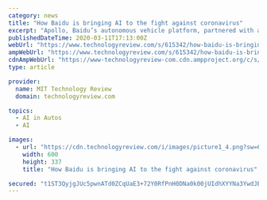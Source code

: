 ```yaml
---
category: news
title: "How Baidu is bringing AI to the fight against coronavirus"
excerpt: "Apollo, Baidu’s autonomous vehicle platform, partnered with a local self-driving startup called Neolix to deliver supplies and food to the Beijing Haidian Hospital. With daily deliveries, this initiative is helping feed over 100 frontline staff members as they work to treat their growing patient base. Baidu Apollo has also made its low-speed ..."
publishedDateTime: 2020-03-11T17:13:00Z
webUrl: "https://www.technologyreview.com/s/615342/how-baidu-is-bringing-ai-to-the-fight-against-coronavirus/"
ampWebUrl: "https://www.technologyreview.com/s/615342/how-baidu-is-bringing-ai-to-the-fight-against-coronavirus/amp/"
cdnAmpWebUrl: "https://www-technologyreview-com.cdn.ampproject.org/c/s/www.technologyreview.com/s/615342/how-baidu-is-bringing-ai-to-the-fight-against-coronavirus/amp/"
type: article

provider:
  name: MIT Technology Review
  domain: technologyreview.com

topics:
  - AI in Autos
  - AI

images:
  - url: "https://cdn.technologyreview.com/i/images/picture1_4.png?sw=600&cx=0&cy=0&cw=780&ch=439"
    width: 600
    height: 337
    title: "How Baidu is bringing AI to the fight against coronavirus"

secured: "t1ST3QyjgJUc5pwnATd0ZCqUaE3+72Y0RfPnH0DNa0k00jUIdhXYYNa3YwdJBb9J3E1XnVvZHmGAit7zZt/UdRtKEOvyflXfDISgJXrJuY4r0wc8NK4Ubrz28PrFBsz/fS7a55+aMvTMtKtU7rBIvdT+bozZ5o7Nhlil8i6rHf9qRysEJD9QuyFRU2ZMBA409QmqDFuVWFeCrJ16D3xCadP8hi4jmMQ/O9zqJEbIxQXrNwvxAXVCg8UN3Wrj/ZJVc5RE3mH9rKXoqN4sSj61BuoP0ZKioO4R+8ZFB0HZQi85WkWjxND5zJG+N6PA7IhI;X3nNJWDTxeVc2J78WWzX9Q=="
---
```


